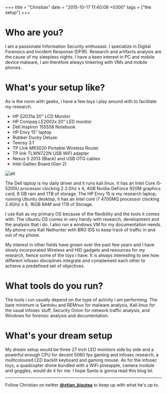 +++
title = "Christian"
date = "2015-10-17 11:40:08 +0300"
tags = ["the setup"]
+++
# Who are you?

I am a passionate Information Security enthusiast. I specialize in Digital Forensics and Incident Response (DFIR). Research and artifacts analysis are the cause of my sleepless nights. I have a keen interest in PC and mobile device malware, I am therefore always tinkering with VMs and mobile phones. 

<!--more-->

# What's your setup like?

As is the norm with geeks, i have a few toys i play around with to facilitate my research.
- HP S2031a 20" LCD Monitor
- HP Compaq LE2002x 20" LED monitor
- Dell Inspiron 15­5558 Notebook
- HP Envy 15" laptop
- Rubber Ducky Deluxe
- Teensy 3.1
- TP LInk MR3020 Portable Wireless Router
- TP link TLWN722N USB WiFI adapter
- Nexus 5 2013 (Black) and USB OTG cables
- Intel Galileo Board (Gen 2)

![alt](/images/christian_setup.jpg)

The Dell laptop is my daily driver and it runs kali linux. It has an Intel Core i5­5200U processor clocking 2.2.Ghz x 4, 4GB Nvidia GeForce 920M graphics card, 8 GB ram and 1TB of storage. 
The HP Envy 15 is my research laptop, running Ubuntu desktop, it has an Intel core i7 4700MQ processor clocking 2.4Ghz x 8, 16GB RAM and 1TB of Storage. 

I use Kali as my primary OS because of the flexibility and the tools it comes with. The Ubuntu OS comes in very handy with research, development and the analysis that i do. I also run a windows VM for my documentation needs.
My phone runs Kali Nethunter with BRO IDS to keep track of traffic in and out of my phone. 
 
My interest in other fields have grown over the past few years and I have slowly incorporated Wireless and HID gadgets and resources for my research, hence some of the toys I have. It is always interesting to see how different infosec disciplines integrate and complement each other to achieve a predefined set of objectives. 

# What tools do you run?

The tools i run usually depend on the type of activity i am performing. The bare minimum is Santoku and REMnux for malware analysis, Kali linux for the usual infosec stuff, Security Onion for network traffic analysis, and Windows for forensic analysis and documentation.

# What's your dream setup

My dream setup would be three 27 inch LED monitors side by side and a powerful enough CPU for decent 50­60 fps gaming and infosec research, a multicoloured  LED backlit keyboard and gaming mouse. As for the infosec toys, a quadcopter drone bundled with a WiFi pineapple, camera module and goggles, would do it for me. I hope Santa is gonna read this blog lol. 

---

Follow Christian on twitter [**@xtian_kisutsa**](https://twitter.com/xtian_kisutsa) to keep up with what he's up to.
